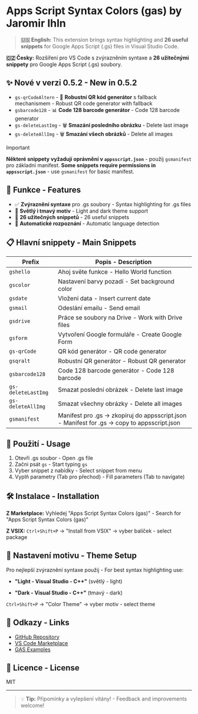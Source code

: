 # Apps Script Syntax Colors (gas) by Jaromir Ihln

> **🇺🇸 English:** This extension brings syntax highlighting and **26 useful snippets** for Google Apps Script (.gs) files in Visual Studio Code.

**🇨🇿 Česky:** Rozšíření pro VS Code s zvýrazněním syntaxe a **26 užitečnými snippety** pro Google Apps Script (.gs) soubory.

## ✨ Nové v verzi 0.5.2 - New in 0.5.2

- `gs-qrCodeAltern` - 🔲 **Robustní QR kód generátor** s fallback mechanismem - Robust QR code generator with fallback
- `gsbarcode128` - 📊 **Code 128 barcode generátor** - Code 128 barcode generator  
- `gs-deleteLastImg` - 🗑️ **Smazání posledního obrázku** - Delete last image
- `gs-deleteAllImg` - 🗑️ **Smazání všech obrázků** - Delete all images

> [!IMPORTANT]
> **Některé snippety vyžadují oprávnění v `appsscript.json`** - použij `gsmanifest` pro základní manifest.
> **Some snippets require permissions in `appsscript.json`** - use `gsmanifest` for basic manifest.

## 🚀 Funkce - Features

- ✅ **Zvýraznění syntaxe** pro .gs soubory - Syntax highlighting for .gs files
- 🎨 **Světlý i tmavý motiv** - Light and dark theme support  
- 📝 **26 užitečných snippetů** - 26 useful snippets
- 🔧 **Automatické rozpoznání** - Automatic language detection

## 📋 Hlavní snippety - Main Snippets

| Prefix | Popis - Description |
|--------|-------------------|
| `gshello` | Ahoj světe funkce - Hello World function |
| `gscolor` | Nastavení barvy pozadí - Set background color |
| `gsdate` | Vložení data - Insert current date |
| `gsmail` | Odeslání emailu - Send email |
| `gsdrive` | Práce se soubory na Drive - Work with Drive files |
| `gsform` | Vytvoření Google formuláře - Create Google Form |
| `gs-qrCode` | QR kód generátor - QR code generator |
| `gsqralt` | Robustní QR generátor - Robust QR generator |
| `gsbarcode128` | Code 128 barcode generátor - Code 128 barcode |
| `gs-deleteLastImg` | Smazat poslední obrázek - Delete last image |
| `gs-deleteAllImg` | Smazat všechny obrázky - Delete all images |
| `gsmanifest` | Manifest pro .gs → zkopíruj do appsscript.json - Manifest for .gs → copy to appsscript.json |

## 🎯 Použití - Usage

1. Otevři .gs soubor - Open .gs file
2. Začni psát `gs` - Start typing `gs`  
3. Vyber snippet z nabídky - Select snippet from menu
4. Vyplň parametry (Tab pro přechod) - Fill parameters (Tab to navigate)

## 🛠️ Instalace - Installation

**Z Marketplace:** Vyhledej "Apps Script Syntax Colors (gas)" - Search for "Apps Script Syntax Colors (gas)"

**Z VSIX:** `Ctrl+Shift+P` → "Install from VSIX" → vyber balíček - select package

## 🎨 Nastavení motivu - Theme Setup

Pro nejlepší zvýraznění syntaxe použij - For best syntax highlighting use:

- **"Light - Visual Studio - C++"** (světlý - light)

- **"Dark - Visual Studio - C++"** (tmavý - dark)

`Ctrl+Shift+P` → "Color Theme" → vyber motiv - select theme

## 🔗 Odkazy - Links

- [GitHub Repository](https://github.com/JaromirIhln/gas-code-highlighting)
- [VS Code Marketplace](https://marketplace.visualstudio.com/items?itemName=JaromrIhln.gas-syntax-highlighting)
- [GAS Examples](https://github.com/JaromirIhln/start_g_appscript)

## 📄 Licence - License

MIT

---

> 💡 **Tip:** Připomínky a vylepšení vítány! - Feedback and improvements welcome!
